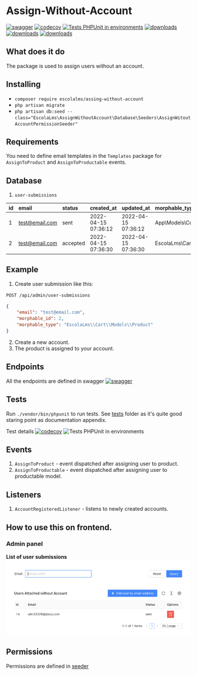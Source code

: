 # Assign-Without-Account
[![swagger](https://img.shields.io/badge/documentation-swagger-green)](https://escolalms.github.io/AssignWithoutAccount/)
[![codecov](https://codecov.io/gh/EscolaLMS/Assign-Without-Account/branch/main/graph/badge.svg?token=O91FHNKI6R)](https://codecov.io/gh/EscolaLMS/Assign-Without-Account)
[![Tests PHPUnit in environments](https://github.com/EscolaLMS/Assign-Without-Account/actions/workflows/test.yml/badge.svg)](https://github.com/EscolaLMS/Assign-Without-Account/actions/workflows/test.yml)
[![downloads](https://img.shields.io/packagist/dt/escolalms/assign-without-account)](https://packagist.org/packages/escolalms/assign-without-account)
[![downloads](https://img.shields.io/packagist/v/escolalms/assign-without-account)](https://packagist.org/packages/escolalms/assign-without-account)
[![downloads](https://img.shields.io/packagist/l/escolalms/assign-without-account)](https://packagist.org/packages/escolalms/assign-without-account)

## What does it do
The package is used to assign users without an account.

## Installing
- `composer require escolalms/assing-without-account`
- `php artisan migrate`
- `php artisan db:seed --class="EscolaLms\AssignWithoutAccount\Database\Seeders\AssignWitoutAccountPermissionSeeder"`

## Requirements
You need to define email templates in the `Templates` package for `AssignToProduct` and `AssignToProductable` events.

## Database
1. `user-submissions` 

| id | email | status | created\_at | updated\_at | morphable\_type | morphable\_id |
| :--- | :--- | :--- | :--- | :--- | :--- | :--- |
| 1 | test@email.com | sent | 2022-04-15 07:36:12 | 2022-04-15 07:36:12 | App\\Models\\Course | 1 |
| 2 | test@email.com | accepted | 2022-04-15 07:36:30 | 2022-04-15 07:36:30 | EscolaLms\\Cart\\Models\\Product | 2 |

## Example
1. Create user submission like this:
```http request
POST /api/admin/user-submissions
```
```json
{
    "email": "test@email.com",
    "morphable_id": 2,
    "morphable_type": "EscolaLms\\Cart\\Models\\Product"
}
```
2. Create a new account.
3. The product is assigned to your account.


## Endpoints
All the endpoints are defined in swagger
[![swagger](https://img.shields.io/badge/documentation-swagger-green)](https://escolalms.github.io/AssignWithoutAccount/)

## Tests
Run `./vendor/bin/phpunit` to run tests. See [tests](https://raw.githubusercontent.com/EscolaLMS/Assign-Without-Account/main/tests) folder as it's quite good staring point as documentation appendix.

Test details 
[![codecov](https://codecov.io/gh/EscolaLMS/Assign-Without-Account/branch/main/graph/badge.svg?token=O91FHNKI6R)](https://codecov.io/gh/EscolaLMS/Assign-Without-Account)
![Tests PHPUnit in environments](https://github.com/EscolaLMS/Assign-Without-Account/actions/workflows/test.yml/badge.svg)

## Events
1. `AssignToProduct` - event dispatched after assigning user to product.
2. `AssignToProductable` - event dispatched after assigning user to productable model.

## Listeners
1. `AccountRegisteredListener` - listens to newly created accounts.

## How to use this on frontend.

### Admin panel
**List of user submissions**
![List of stationary events](https://raw.githubusercontent.com/EscolaLMS/Assign-Without-Account/main/docs/list.png "List of user submissions")


## Permissions
Permissions are defined in [seeder](https://raw.githubusercontent.com/EscolaLMS/Assign-Without-Account/main/database/seeders/AssignWithoutAccountPermissionSeeder.php)
